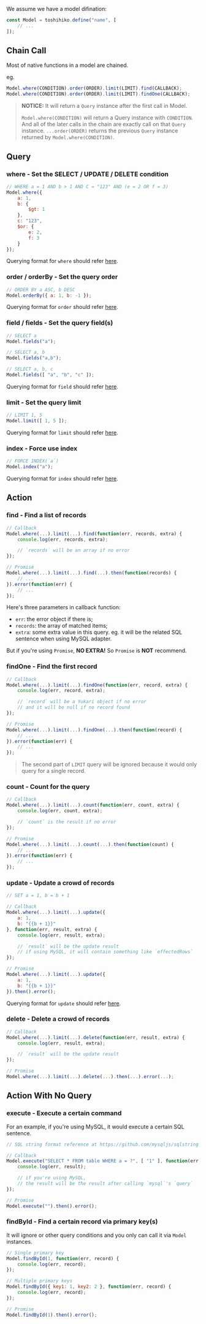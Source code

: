 We assume we have a model difination:

```javascript
const Model = toshihiko.define("name", [
    // ...
]);
```

## Chain Call

Most of native functions in a model are chained.

eg.

```javascript
Model.where(CONDITION).order(ORDER).limit(LIMIT).find(CALLBACK);
Model.where(CONDITION).order(ORDER).limit(LIMIT).findOne(CALLBACK);
```

> **NOTICE:** It will return a `Query` instance after the first call in Model.
>
> `Model.where(CONDITION)` will return a Query instance with `CONDITION`. And all of the later calls in the chain are
> exactly call on that `Query` instance. `...order(ORDER)` returns the previous `Query` instance returned by
> `Model.where(CONDITION)`.

## Query

### where - Set the SELECT / UPDATE / DELETE condition

```javascript
// WHERE a = 1 AND b > 1 AND C = "123" AND (e = 2 OR f = 3)
Model.where({
    a: 1,
    b: {
        $gt: 1
    },
    c: "123",
    $or: {
        e: 2,
        f: 3
    }
});
```

Querying format for `where` should refer [here](../querying#where).

### order / orderBy - Set the query order

```javascript
// ORDER BY a ASC, b DESC
Model.orderBy({ a: 1, b: -1 });
```

Querying format for `order` should refer [here](../querying#order).

### field / fields - Set the query field(s)

```javascript
// SELECT a
Model.fields("a");

// SELECT a, b
Model.fields("a,b");

// SELECT a, b, c
Model.fields([ "a", "b", "c" ]);
```

Querying format for `field` should refer [here](../querying#field).

### limit - Set the query limit

```javascript
// LIMIT 1, 5
Model.limit([ 1, 5 ]);
```

Querying format for `limit` should refer [here](../querying#limit-pagination).

### index - Force use index

```javascript
// FORCE INDEX(`a`)
Model.index("a");
```

Querying format for `index` should refer [here](../querying#index).

## Action

### find - Find a list of records

```javascript
// Callback
Model.where(...).limit(...).find(function(err, records, extra) {
    console.log(err, records, extra);

    // `records` will be an array if no error
});

// Promise
Model.where(...).limit(...).find(...).then(function(records) {
    // ...
}).error(function(err) {
    // ...
});
```

Here's three parameters in callback function:

+ `err`: the error object if there is;
+ `records`: the array of matched items;
+ `extra`: some extra value in this query. eg. it will be the related SQL sentence when using MySQL adapter.

But if you're using `Promise`, **NO EXTRA!** So `Promise` is **NOT** recommend.

### findOne - Find the first record

```javascript
// Callback
Model.where(...).limit(...).findOne(function(err, record, extra) {
    console.log(err, record, extra);

    // `record` will be a Yukari object if no error
    // and it will be null if no record found
});

// Promise
Model.where(...).limit(...).findOne(...).then(function(record) {
    // ...
}).error(function(err) {
    // ...
});
```

> The second part of `LIMIT` query will be ignored because it would only query for a single record.

### count - Count for the query

```javascript
// Callback
Model.where(...).limit(...).count(function(err, count, extra) {
    console.log(err, count, extra);

    // `count` is the result if no error
});

// Promise
Model.where(...).limit(...).count(...).then(function(count) {
    // ...
}).error(function(err) {
    // ...
});
```

### update - Update a crowd of records

```javascript
// SET a = 1, b = b + 1

// Callback
Model.where(...).limit(...).update({
    a: 1,
    b: "{{b + 1}}"
}, function(err, result, extra) {
    console.log(err, result, extra);

    // `result` will be the update result
    // if using MySQL, it will contain something like `effectedRows`
});

// Promise
Model.where(...).limit(...).update({
    a: 1,
    b: "{{b + 1}}"
}).then().error();
```

Querying format for `update` should refer [here](../querying#crowd-update).

### delete - Delete a crowd of records

```javascript
// Callback
Model.where(...).limit(...).delete(function(err, result, extra) {
    console.log(err, result, extra);

    // `result` will be the update result
});

// Promise
Model.where(...).limit(...).delete(...).then(...).error(...);
```

## Action With No Query

### execute - Execute a certain command

For an example, if you're using MySQL, it would execute a certain SQL sentence.

```javascript
// SQL string format reference at https://github.com/mysqljs/sqlstring

// Callback
Model.execute("SELECT * FROM table WHERE a = ?", [ "1" ], function(err, result) {
    console.log(err, result);

    // if you're using MySQL,
    // the result will be the result after calling `mysql`'s `query`
});

// Promise
Model.execute("").then().error();
```

### findById - Find a certain record via primary key(s)

It will ignore or other query conditions and you only can call it via `Model` instances.

```javascript
// Single primary key
Model.findById(1, function(err, record) {
    console.log(err, record);
});

// Multiple primary keys
Model.findById({ key1: 1, key2: 2 }, function(err, record) {
    console.log(err, record);
});

// Promise
Model.findById(1).then().error();
```
